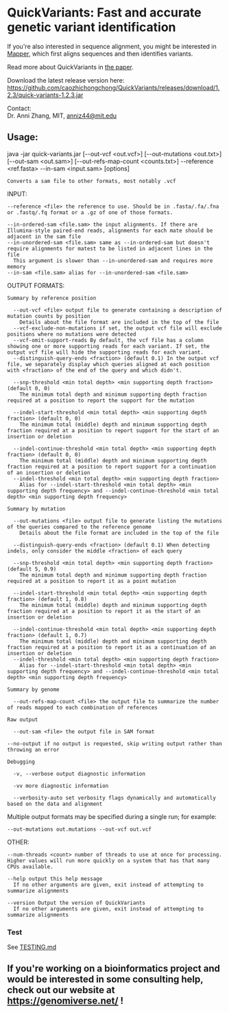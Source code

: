 # QuickVariants: Fast and accurate genetic variant identification

If you're also interested in sequence alignment, you might be interested in [Mapper](https://github.com/mathjeff/mapper), which first aligns sequences and then identifies variants.

Read more about QuickVariants in [the paper](https://bmcbiol.biomedcentral.com/articles/10.1186/s12915-024-01891-4).

Download the latest release version here: https://github.com/caozhichongchong/QuickVariants/releases/download/1.2.3/quick-variants-1.2.3.jar

Contact:\
 Dr. Anni Zhang, MIT, anniz44@mit.edu

## Usage:
  java -jar quick-variants.jar [--out-vcf <out.vcf>] [--out-mutations <out.txt>] [--out-sam <out.sam>] [--out-refs-map-count <counts.txt>] --reference <ref.fasta> --in-sam <input.sam> [options]

    Converts a sam file to other formats, most notably .vcf

  INPUT:

    --reference <file> the reference to use. Should be in .fasta/.fa/.fna or .fastq/.fq format or a .gz of one of those formats.

    --in-ordered-sam <file.sam> the input alignments. If there are Illumina-style paired-end reads, alignments for each mate should be adjacent in the sam file
    --in-unordered-sam <file.sam> same as --in-ordered-sam but doesn't require alignments for matest to be listed in adjacent lines in the file
      This argument is slower than --in-unordered-sam and requires more memory
    --in-sam <file.sam> alias for --in-unordered-sam <file.sam>

  OUTPUT FORMATS:

    Summary by reference position

      --out-vcf <file> output file to generate containing a description of mutation counts by position
        Details about the file format are included in the top of the file
      --vcf-exclude-non-mutations if set, the output vcf file will exclude positions where no mutations were detected
      --vcf-omit-support-reads By default, the vcf file has a column showing one or more supporting reads for each variant. If set, the output vcf file will hide the supporting reads for each variant.
      --distinguish-query-ends <fraction> (default 0.1) In the output vcf file, we separately display which queries aligned at each position with <fraction> of the end of the query and which didn't.

      --snp-threshold <min total depth> <min supporting depth fraction> (default 0, 0)
        The minimum total depth and minimum supporting depth fraction required at a position to report the support for the mutation

      --indel-start-threshold <min total depth> <min supporting depth fraction> (default 0, 0)
        The minimum total (middle) depth and minimum supporting depth fraction required at a position to report support for the start of an insertion or deletion

      --indel-continue-threshold <min total depth> <min supporting depth fraction> (default 0, 0)
        The minimum total (middle) depth and minimum supporting depth fraction required at a position to report support for a continuation of an insertion or deletion
      --indel-threshold <min total depth> <min supporting depth fraction>
        Alias for --indel-start-threshold <min total depth> <min supporting depth frequency> and --indel-continue-threshold <min total depth> <min supporting depth frequency>

    Summary by mutation

      --out-mutations <file> output file to generate listing the mutations of the queries compared to the reference genome
        Details about the file format are included in the top of the file

      --distinguish-query-ends <fraction> (default 0.1) When detecting indels, only consider the middle <fraction> of each query

      --snp-threshold <min total depth> <min supporting depth fraction> (default 5, 0.9)
        The minimum total depth and minimum supporting depth fraction required at a position to report it as a point mutation

      --indel-start-threshold <min total depth> <min supporting depth fraction> (default 1, 0.8)
        The minimum total (middle) depth and minimum supporting depth fraction required at a position to report it as the start of an insertion or deletion

      --indel-continue-threshold <min total depth> <min supporting depth fraction> (default 1, 0.7)
        The minimum total (middle) depth and minimum supporting depth fraction required at a position to report it as a continuation of an insertion or deletion
      --indel-threshold <min total depth> <min supporting depth fraction>
        Alias for --indel-start-threshold <min total depth> <min supporting depth frequency> and --indel-continue-threshold <min total depth> <min supporting depth frequency>

    Summary by genome

      --out-refs-map-count <file> the output file to summarize the number of reads mapped to each combination of references

    Raw output

      --out-sam <file> the output file in SAM format

    --no-output if no output is requested, skip writing output rather than throwing an error

    Debugging

      -v, --verbose output diagnostic information

      -vv more diagnostic information

      --verbosity-auto set verbosity flags dynamically and automatically based on the data and alignment

  Multiple output formats may be specified during a single run; for example:

    --out-mutations out.mutations --out-vcf out.vcf

  OTHER:

    --num-threads <count> number of threads to use at once for processing. Higher values will run more quickly on a system that has that many CPUs available.

    --help output this help message
      If no other arguments are given, exit instead of attempting to summarize alignments

    --version Output the version of QuickVariants
      If no other arguments are given, exit instead of attempting to summarize alignments


### Test

See [TESTING.md](TESTING.md)

## If you're working on a bioinformatics project and would be interested in some consulting help, check out our website at https://genomiverse.net/ !
